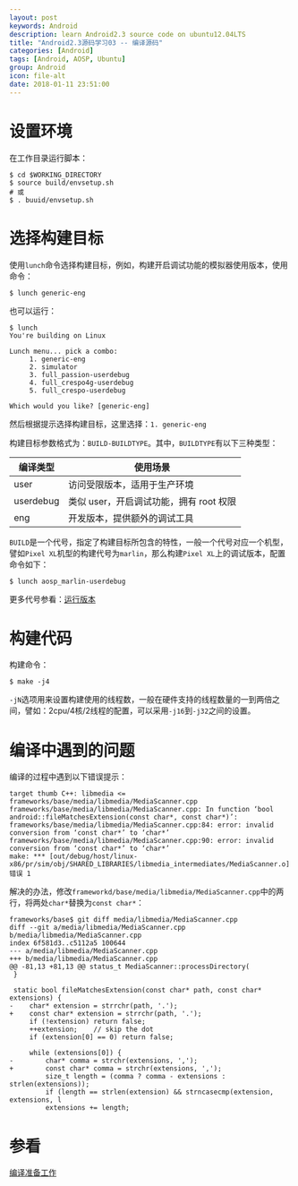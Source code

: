 ```yaml
---
layout: post
keywords: Android
description: learn Android2.3 source code on ubuntu12.04LTS
title: "Android2.3源码学习03 -- 编译源码"
categories: [Android]
tags: [Android, AOSP, Ubuntu]
group: Android
icon: file-alt
date: 2018-01-11 23:51:00
---
```


# 设置环境

在工作目录运行脚本：

    $ cd $WORKING_DIRECTORY
    $ source build/envsetup.sh
    # 或
    $ . buuid/envsetup.sh

<!--excerpt-->

# 选择构建目标

使用`lunch`命令选择构建目标，例如，构建开启调试功能的模拟器使用版本，使用命令：

    $ lunch generic-eng

也可以运行：

    $ lunch
    You're building on Linux

    Lunch menu... pick a combo:
         1. generic-eng
         2. simulator
         3. full_passion-userdebug
         4. full_crespo4g-userdebug
         5. full_crespo-userdebug

    Which would you like? [generic-eng]

然后根据提示选择构建目标，这里选择：`1. generic-eng`

构建目标参数格式为：`BUILD-BUILDTYPE`。其中，`BUILDTYPE`有以下三种类型：

| 编译类型  |                使用场景                 |
| --------- | --------------------------------------- |
| user      | 访问受限版本，适用于生产环境            |
| userdebug | 类似 user，开启调试功能，拥有 root 权限 |
| eng       | 开发版本，提供额外的调试工具            |

`BUILD`是一个代号，指定了构建目标所包含的特性，一般一个代号对应一个机型，譬如`Pixel XL`机型的构建代号为`marlin`，那么构建`Pixel XL`上的调试版本，配置命令如下：

    $ lunch aosp_marlin-userdebug

更多代号参看：[运行版本](https://source.android.com/source/running)

# 构建代码

构建命令：

    $ make -j4

`-jN`选项用来设置构建使用的线程数，一般在硬件支持的线程数量的一到两倍之间，譬如：2cpu/4核/2线程的配置，可以采用`-j16`到`-j32`之间的设置。

# 编译中遇到的问题

编译的过程中遇到以下错误提示：

    target thumb C++: libmedia <= frameworks/base/media/libmedia/MediaScanner.cpp
    frameworks/base/media/libmedia/MediaScanner.cpp: In function ‘bool android::fileMatchesExtension(const char*, const char*)’:
    frameworks/base/media/libmedia/MediaScanner.cpp:84: error: invalid conversion from ‘const char*’ to ‘char*’
    frameworks/base/media/libmedia/MediaScanner.cpp:90: error: invalid conversion from ‘const char*’ to ‘char*’
    make: *** [out/debug/host/linux-x86/pr/sim/obj/SHARED_LIBRARIES/libmedia_intermediates/MediaScanner.o] 错误 1

解决的办法，修改`frameworkd/base/media/libmedia/MediaScanner.cpp`中的两行，将两处`char*`替换为`const char*`：

    frameworks/base$ git diff media/libmedia/MediaScanner.cpp
    diff --git a/media/libmedia/MediaScanner.cpp b/media/libmedia/MediaScanner.cpp
    index 6f581d3..c5112a5 100644
    --- a/media/libmedia/MediaScanner.cpp
    +++ b/media/libmedia/MediaScanner.cpp
    @@ -81,13 +81,13 @@ status_t MediaScanner::processDirectory(
     }
     
     static bool fileMatchesExtension(const char* path, const char* extensions) {
    -    char* extension = strrchr(path, '.');
    +    const char* extension = strrchr(path, '.');
         if (!extension) return false;
         ++extension;    // skip the dot
         if (extension[0] == 0) return false;
     
         while (extensions[0]) {
    -        char* comma = strchr(extensions, ',');
    +        const char* comma = strchr(extensions, ',');
             size_t length = (comma ? comma - extensions : strlen(extensions));
             if (length == strlen(extension) && strncasecmp(extension, extensions, l
             extensions += length;

# 参看

[编译准备工作](https://source.android.com/source/building)

